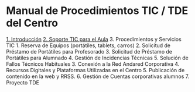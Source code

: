 # Manual de Procedimientos TIC / TDE del Centro

[1. Introducción](contenido/introduccion.md)
[2. Soporte TIC para el Aula](contenido/soporte_tic.md)
3. Procedimientos y Servicios TIC
    1. Reserva de Equipos (portátiles, tablets, carros)
    2. Solicitud de Préstamo de Portátiles para Profesorado
    3. Solicitud de Préstamo de Portátiles para Alumnado
    4. Gestión de Incidencias Técnicas
    5. Solución de Fallos Técnicos Habituales
    3. Conexión a la Red Andared Corporativa
4. Recursos Digitales y Plataformas Utilizadas en el Centro
5. Publicación de contenido en la web y RRSS.
6. Gestión de Cuentas corporativas alumnos
7. Proyecto TDE
